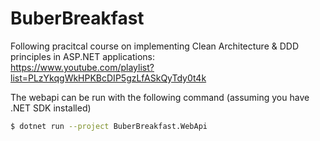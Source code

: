 # BuberBreakfast

Following pracitcal course on implementing Clean Architecture & DDD principles in ASP.NET applications:\
https://www.youtube.com/playlist?list=PLzYkqgWkHPKBcDIP5gzLfASkQyTdy0t4k

The webapi can be run with the following command (assuming you have .NET SDK installed)
```bash
$ dotnet run --project BuberBreakfast.WebApi
```
